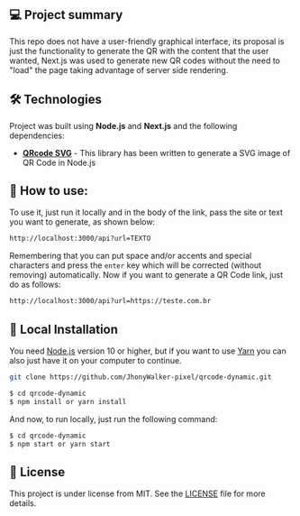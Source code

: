 ## 💻 Project summary

This repo does not have a user-friendly graphical interface, its proposal is just the functionality to generate the QR with the content that the user wanted, Next.js was used to generate new QR codes without the need to "load" the page taking advantage of server side rendering.

## 🛠 Technologies

Project was built using **Node.js** and **Next.js** and the following dependencies:

- **[QRcode SVG](https://www.npmjs.com/package/qrcode-svg)** - This library has been written to generate a SVG image of QR Code in Node.js

## 📕 How to use:

To use it, just run it locally and in the body of the link, pass the site or text you want to generate, as shown below:

```bash
http://localhost:3000/api?url=TEXTO
```

Remembering that you can put space and/or accents and special characters and press the `enter` key which will be corrected (without removing) automatically. Now if you want to generate a QR Code link, just do as follows:

```bash
http://localhost:3000/api?url=https://teste.com.br
```

## 🔨 Local Installation

You need [Node.js](https://nodejs.org) version 10 or higher, but if you want to use [Yarn](https://yarnpkg.com/) you can also just have it on your computer to continue.

```bash
git clone https://github.com/JhonyWalker-pixel/qrcode-dynamic.git

$ cd qrcode-dynamic
$ npm install or yarn install
```

And now, to run locally, just run the following command:

```bash
$ cd qrcode-dynamic
$ npm start or yarn start
```

## 📖 License

This project is under license from MIT. See the [LICENSE](LICENSE.md) file for more details.
